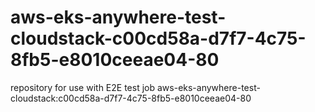 # aws-eks-anywhere-test-cloudstack-c00cd58a-d7f7-4c75-8fb5-e8010ceeae04-80
repository for use with E2E test job aws-eks-anywhere-test-cloudstack:c00cd58a-d7f7-4c75-8fb5-e8010ceeae04-80
